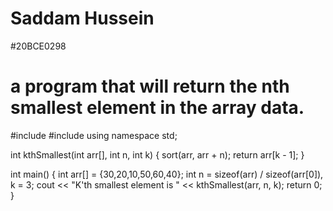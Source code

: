 # Saddam Hussein
#20BCE0298
# a program that will return the nth smallest element in the array data. 

#include <algorithm>
#include <iostream>
using namespace std;

int kthSmallest(int arr[], int n, int k)
{
    sort(arr, arr + n);
    return arr[k - 1];
}

int main()
{
    int arr[] = {30,20,10,50,60,40};
    int n = sizeof(arr) / sizeof(arr[0]), k = 3;
    cout << "K'th smallest element is " << kthSmallest(arr, n, k);
    return 0;
}
